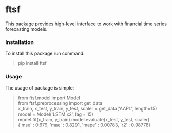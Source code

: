 # ftsf
This package provides high-level interface to work with financial time series forecasting models.

### Installation
To install this package run command:
> pip install ftsf

### Usage
The usage of package is simple:
> from ftsf.model import Model  
> from ftsf.preprocessing import get_data  
> x_train, x_test, y_train, y_test, scaler = get_data('AAPL', length=15)  
> model = Model('LSTM x2', lag = 15)  
> model.fit(x_train, y_train)
> model.evaluate(x_test, y_test, scaler)  
{'mse' : 0.679, 'mae' : 0.8291, 'mape' : 0.00783, 'r2' : 0.98778}
